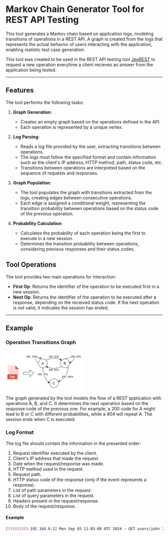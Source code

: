 # Markov Chain Generator Tool for REST API Testing
This tool generates a Markov chain based on application logs, modeling transitions of operations in a REST API. A graph is created from the logs that represents the actual behavior of users interacting with the application, enabling realistic test case generation. 

This tool was created to be used in the REST API testing tool [JepREST](https://github.com/preguica/JepREST) to request a new operation everytime a client recieves an answer from the application being tested.

------------
## Features
The tool performs the following tasks:

1. **Graph Generation**:
	- Creates an empty graph based on the operations defined in the API.
	- Each operation is represented by a unique vertex.

1. **Log Parsing**:
	- Reads a log file provided by the user, extracting transitions between operations.
	- The logs must follow the specified format and contain information such as the client's IP address, HTTP method, path, status code, etc.
	- Transitions between operations are interpreted based on the sequence of requests and responses.

1. **Graph Population**:
	- The tool populates the graph with transitions extracted from the logs, creating edges between consecutive operations.
	- Each edge is assigned a conditional weight, representing the transition probability between operations based on the status code of the previous operation.

1. **Probability Calculation**:
	- Calculates the probability of each operation being the first to execute in a new session.
	- Determines the transition probability between operations, considering previous responses and their status codes.

## Tool Operations

The tool provides two main operations for interaction:

- **First Op**: Returns the identifier of the operation to be executed first in a new session.
- **Next Op**: Returns the identifier of the operation to be executed after a response, depending on the received status code.
If the next operation is not valid, it indicates the session has ended.


------------
## Example

### Operation Transitions Graph

<img src="https://github.com/rrive/workload-generator/blob/master/OTG%20Example.png" width=50% height=50%>

The graph generated by the tool models the flow of a REST application with operations A, B, and C. It determines the next operation based on the response code of the previous one. For example, a 200 code for A might lead to B or C with different probabilities, while a 404 will repeat A. The session ends when C is executed.


### Log Format

The log file should contain the information in the presented order:

1. Request identifier executed by the client.
1. Client's IP address that made the request.
1. Date when the request/response was made.
1. HTTP method used in the request.
1. Request path.
1. HTTP status code of the response (only if the event represents a response).
1. List of path parameters in the request.
1. List of query parameters in the request.
1. Headers present in the request/response.
1. Body of the request/response.

#### Example

```css
[535032503:192.168.0.2] Mon Sep 02 11:03:08 UTC 2024 - GET users/john 200 params={{userId=[john]}} query={pwd=pswd} headers={Content-Type=[application/json]} body={"userId":"john","pwd":"pwd","email":"johndoe@email.com","displayName":"John Doe"}
```

